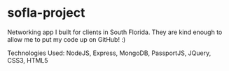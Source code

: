 # sofla-project
Networking app I built for clients in South Florida. They are kind enough to allow me to put my code up on GitHub! :)

Technologies Used: NodeJS, Express, MongoDB, PassportJS, JQuery, CSS3, HTML5
